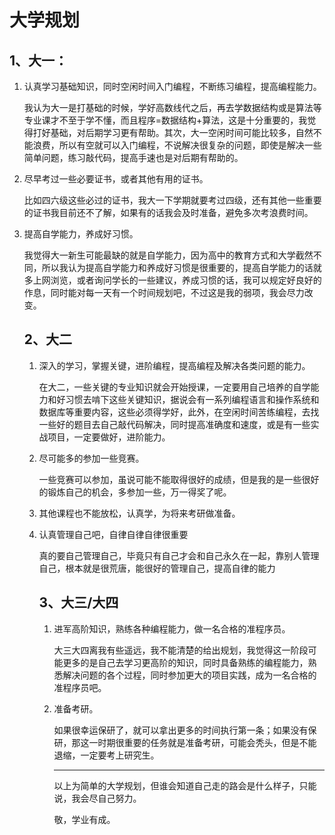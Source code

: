 # 大学规划

## 1、大一：

1. 认真学习基础知识，同时空闲时间入门编程，不断练习编程，提高编程能力。

   我认为大一是打基础的时候，学好高数线代之后，再去学数据结构或是算法等专业课才不至于学不懂，而且程序=数据结构+算法，这是十分重要的，我觉得打好基础，对后期学习更有帮助。其次，大一空闲时间可能比较多，自然不能浪费，所以有空就可以入门编程，不说解决很复杂的问题，即使是解决一些简单问题，练习敲代码，提高手速也是对后期有帮助的。

2. 尽早考过一些必要证书，或者其他有用的证书。

   比如四六级这些必过的证书，我大一下学期就要考过四级，还有其他一些重要的证书我目前还不了解，如果有的话我会及时准备，避免多次考浪费时间。

3. 提高自学能力，养成好习惯。

   我觉得大一新生可能最缺的就是自学能力，因为高中的教育方式和大学截然不同，所以我认为提高自学能力和养成好习惯是很重要的，提高自学能力的话就多上网浏览，或者询问学长的一些建议，养成习惯的话，我可以规定好良好的作息，同时能对每一天有一个时间规划吧，不过这是我的弱项，我会尽力改变。

   ## 2、大二

   1. 深入的学习，掌握关键，进阶编程，提高编程及解决各类问题的能力。

      在大二，一些关键的专业知识就会开始授课，一定要用自己培养的自学能力和好习惯去啃下这些关键知识，据说会有一系列编程语言和操作系统和数据库等重要内容，这些必须得学好，此外，在空闲时间苦练编程，去找一些好的题目去自己敲代码解决，同时提高准确度和速度，或是有一些实战项目，一定要做好，进阶能力。

   2. 尽可能多的参加一些竞赛。

      一些竞赛可以参加，虽说可能不能取得很好的成绩，但是我的是一些很好的锻炼自己的机会，多参加一些，万一得奖了呢。

   3. 其他课程也不能放松，认真学，为将来考研做准备。

   4. 认真管理自己吧，自律自律自律很重要

      真的要自己管理自己，毕竟只有自己才会和自己永久在一起，靠别人管理自己，根本就是很荒唐，能很好的管理自己，提高自律的能力

      ## 3、大三/大四

      1. 进军高阶知识，熟练各种编程能力，做一名合格的准程序员。

         大三大四离我有些遥远，我不能清楚的给出规划，我觉得这一阶段可能更多的是自己去学习更高阶的知识，同时具备熟练的编程能力，熟悉解决问题的各个过程，同时参加更大的项目实践，成为一名合格的准程序员吧。

      2. 准备考研。

         如果很幸运保研了，就可以拿出更多的时间执行第一条；如果没有保研，那这一时期很重要的任务就是准备考研，可能会秃头，但是不能退缩，一定要考上研究生。

         ---

         以上为简单的大学规划，但谁会知道自己走的路会是什么样子，只能说，我会尽自己努力。

         敬，学业有成。

         

   